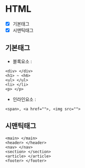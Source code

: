 # HTML
- [x] 기본태그
- [x] 시맨틱태그

## 기본태그
+ 블록요소 :
```
<div> </div>
<h1> ~ <h6>
<ul> </ul>
<li> </li>
<p> </p>
```

+ 인라인요소 :
```
<span>, <a href="">, <img src="">
```

## 시맨틱태그
```
<main> </main>
<header> </header>
<nav> </nav>
<section> </section>
<article> </article>
<footer> </footer>
```
